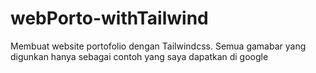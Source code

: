# webPorto-withTailwind
Membuat website portofolio dengan Tailwindcss.
Semua gamabar yang digunkan hanya sebagai contoh yang saya dapatkan di google
